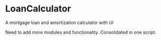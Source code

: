 # LoanCalculator
A mortgage loan and amortization calculator with UI

Need to add more modules and functionality. Consolidated in one script.
